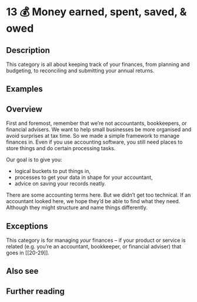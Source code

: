 # 13 💰 Money earned, spent, saved, & owed

## Description

This category is all about keeping track of your finances, from planning and budgeting, to reconciling and submitting your annual returns.

## Examples

## Overview

First and foremost, remember that we’re not accountants, bookkeepers, or financial advisers. We want to help small businesses be more organised and avoid surprises at tax time. So we made a simple framework to manage finances in. Even if you use accounting software, you still need places to store things and do certain processing tasks.

Our goal is to give you:

- logical buckets to put things in,
- processes to get your data in shape for your accountant,
- advice on saving your records neatly.

There are some accounting terms here. But we didn’t get too technical. If an accountant looked here, we hope they’d be able to find what they need. Although they might structure and name things differently.

## Exceptions

This category is for managing _your_ finances – if your product or service is related (e.g. you’re an accountant, bookkeeper, or financial adviser) that goes in [[20-29]].

## Also see

## Further reading


